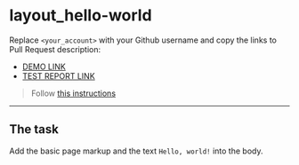 # layout_hello-world
Replace `<your_account>` with your Github username and copy the links to Pull Request description:
- [DEMO LINK](https://MykolaLopushenko.github.io/layout_hello-world/)
- [TEST REPORT LINK](https://MykolaLopushenko.github.io/layout_hello-world/report/html_report/)

> Follow [this instructions](https://mate-academy.github.io/layout_task-guideline/#how-to-solve-the-layout-tasks-on-github)
___

## The task 
Add the basic page markup and the text `Hello, world!` into the body.
